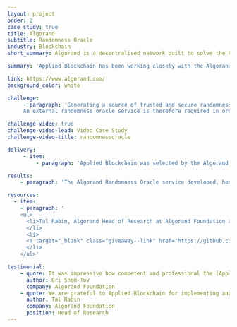 ```yaml
---
layout: project
order: 2
case_study: true
title: Algorand
subtitle: Randomness Oracle
industry: Blockchain
short_summary: Algorand is a decentralised network built to solve the Blockchain Trilemma of simultaneously achieving speed, security, and decentralisation. Launched in June 2019 by computer scientist and MIT professor Silvio Micali, Algorand is a permissionless, open-source blockchain network upon which anyone can build.

summary: 'Applied Blockchain has been working closely with the Algorand Foundation since 2019, including developing a range of leading Algorand decentralised applications from <a class="giveaway--link" target="_blank" href="https://appliedblockchain.com/projects/opulous">Opulous</a> music rights financing, to <a class="giveaway--link" target="_blank" href="https://appliedblockchain.com/projects/aorist">Aorist<a/> high-end digital art marketplace, and core infrastructure such as <a class="giveaway--link" target="_blank" href="https://londonbridge.io">London Bridge</a>, a secure token bridge between Ethereum and Algorand, and <a class="giveaway--link" target="_blank" href="https://silentdata.com">Silent Data</a>, a privacy-preserving data oracle.'

link: https://www.algorand.com/
background_color: white

challenge:
     - paragraph: 'Generating a source of trusted and secure randomness is difficult, especially on-chain. Yet having one is necessary for decentralised applications that depend on randomised processes, such as lotteries, random NFT drops, games, etc. Crucially, it is not enough for most on-chain applications to use “random-looking” quantities (such as the block seed) as sources of randomness. Instead, block proposers have partial control over these quantities, making it possible for rogue block proposers to break applications that depend on these sources being unpredictable.</br>
     An external randomness oracle service is therefore required in order to post random values into the blockchain in a cryptographically trusted manner. Full details of the challenge can be found <a href="https://developer.algorand.org/articles/randomness-on-algorand/" target="_blank" class="giveaway--link">here</a>.'

challenge-video: true
challenge-video-lead: Video Case Study
challenge-video-title: randomnessoracle

delivery:
     - item:
         - paragraph: 'Applied Blockchain was selected by the Algorand Foundation to design, build, host and operate the very first independent Randomness Oracle for the Algorand blockchain. The cryptographic function implemented in the oracle is referred to as a <a class="giveaway--link" target="_blank" href="https://en.wikipedia.org/wiki/Verifiable_random_function">Verifiable Random Function (VRF)</a>, and its authenticity is verified by Algorand smart contracts.'

results:
    - paragraph: 'The Algorand Randomness Oracle service developed, hosted and operated by Applied Blockchain was launched in mainnet on 17th November 2022, and is now the official source of randomness on the Algorand blockchain. It can be seen providing random numbers at regular intervals in the <a class="giveaway--link" target="_blank" href="https://algoexplorer.io/address/APPLDMEYQTPYA25IGZLM5OBRWIGWYBJEPXRSKXKJTGEGYI2TJDC33SEZNU">Algorand Blockchain explorer here</a>, and these random values are available to be used by any smart contract deployed on the Algorand blockchain, including in games, generative NFTs, lotteries etc. <a class="giveaway--link" target="_blank" href="https://developer.algorand.org/articles/usage-and-best-practices-for-randomness-beacon/">A guide to using the randomness oracle can be found here.</a>'

resources:
  - item:
    - paragraph: '
    <ul>
      <li>Tal Rabin, Algorand Head of Research at Algorand Foundation announces the launch of the Algorand Randomness Oracle developed by Applied Blockchain: <a target="_blank" class="giveaway--link" href="https://www.algorand.foundation/news/randomness-has-arrived">01101011110101… — Randomness Has Arrived on Algorand</a>
      </li>
      <li>
      <a target="_blank" class="giveaway--link" href="https://github.com/appliedblockchain/algorand-randomness-beacon">GitHub</a>
      </li>
    </ul>'

testimonial:
    - quote: It was impressive how competent and professional the [Applied Blockchain] team members were, as well as how well we communicated. We had a great experience working with them, since they always understood the importance of the project, and shared our views. Also whenever we requested a change or fix, we usually got quick responses and solutions, so all in all, the experience was excellent.  
      author: Ori Shem-Tov
      company: Algorand Foundation
    - quote: We are grateful to Applied Blockchain for implementing and maintaining the backend service. 
      author: Tal Rabin
      company: Algorand Foundation
      position: Head of Research
---
```

